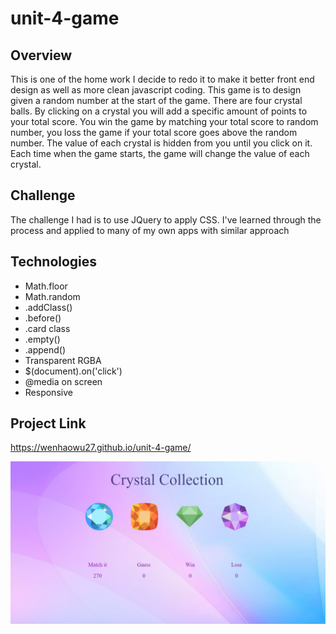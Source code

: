 # unit-4-game

## Overview

This is one of the home work I decide to redo it to make it better front end design as well as more clean javascript coding. This game is to design given a random number at the start of the game. There are four crystal balls. By clicking on a crystal you will add a specific amount of points to your total score. You win the game by matching your total score to random number, you loss the game if your total score goes above the random number. The value of each crystal is hidden from you until you click on it. Each time when the game starts, the game will change the value of each crystal.

## Challenge

The challenge I had is to use JQuery to apply CSS. I've learned through the process and applied to many of my own apps with similar approach

## Technologies

* Math.floor
* Math.random
* .addClass()
* .before()
* .card class
* .empty()
* .append()
* Transparent RGBA
* $(document).on('click')
* @media on screen
* Responsive

## Project Link

https://wenhaowu27.github.io/unit-4-game/

![Crystal Collector](./assets/images/CrystallCollectionGuessingGame.jpg)